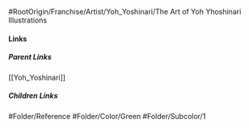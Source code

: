 #RootOrigin/Franchise/Artist/Yoh_Yoshinari/The Art of Yoh Yhoshinari Illustrations
#### Links
##### Parent Links
[[Yoh_Yoshinari]]
##### Children Links
#Folder/Reference
#Folder/Color/Green
#Folder/Subcolor/1
